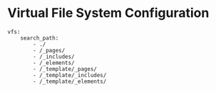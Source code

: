 # Virtual File System Configuration


```
vfs:
    search_path:
        - ./
        - /_pages/
        - /_includes/
        - /_elements/
        - /_template/_pages/
        - /_template/_includes/
        - /_template/_elements/

```